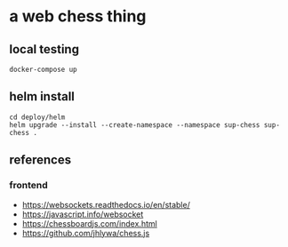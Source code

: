 # a web chess thing

## local testing
```
docker-compose up
```

## helm install
```
cd deploy/helm
helm upgrade --install --create-namespace --namespace sup-chess sup-chess .
```

## references
### frontend
- https://websockets.readthedocs.io/en/stable/
- https://javascript.info/websocket
- https://chessboardjs.com/index.html
- https://github.com/jhlywa/chess.js
